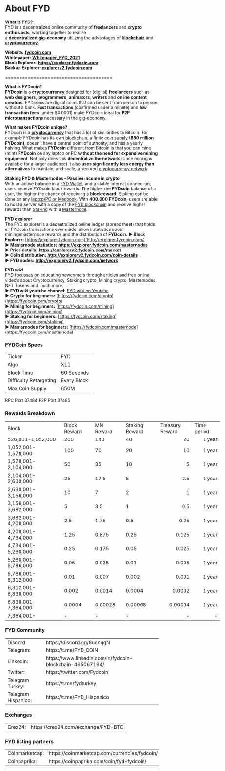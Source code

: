 <strong>About FYD</strong>
=====================================

<strong>What is FYD?</strong> </br>
FYD is a decentralized online community of <strong>freelancers</strong> and <strong>crypto enthusiasts</strong>, working together to realize </br>a <strong>decentralized gig-economy</strong> utilizing the advantages of [<strong>blockchain</strong>](https://explorerv2.fydcoin.com) and [<strong>cryptocurrency</strong>](https://www.fydcoin.com).

<strong>Website:</strong> [<strong>fydcoin.com</strong>](https://www.fydcoin.com) </br>
<strong>Whitepaper:</strong> [<strong>Whitepaper_FYD_2021</strong>](https://www.fydcoin.com/whitepaper_FYD_cryptocurrency.pdf) </br>
<strong>Block Explorer:</strong> [<strong>https://explorer.fydcoin.com</strong>](http://explorer.fydcoin.com/) </br>
<strong>Backup Explorer:</strong> [<strong>explorerv2.fydcoin.com</strong>](https://explorerv2.fydcoin.com) </br>


======================================


<strong>What is FYDcoin?</strong> </br>
<strong>FYDcoin</strong> is a [<strong>cryptocurrency</strong>](https://www.fydcoin.com) designed for (digital) <strong>freelancers</strong> such as <strong>web designers</strong>, <strong>programmers</strong>, <strong>animators</strong>, <strong>writers</strong> and <strong>online content creators</strong>. FYDcoins are digital coins that can be sent from person to person without a bank. <strong>Fast transactions</strong> (confirmed under a minute) and <strong>low transaction fees</strong> (under $0.0001) make FYDcoin ideal for <strong>P2P microtransactions</strong> necessary in the gig-economy.

<strong>What makes FYDcoin unique?</strong> </br>
FYDcoin is a [<strong>cryptocurrency</strong>](https://www.fydcoin.com/crypto) that has a lot of similarities to Bitcoin. For example FYDcoin has its own [blockchain](https://explorerv2.fydcoin.com), a finite [coin supply](https://explorerv2.fydcoin.com/coin-details) <strong>(650 million FYDcoin)</strong>,  doesn’t have a central point of authority, and has a yearly halving. What makes <strong>FYDcoin</strong> different from Bitcoin is that you can [mine](https://www.fydcoin.com/#Mining%20FYD) (mint) <strong>FYDcoin</strong> on any laptop or PC <strong>without the need for expensive mining equipment</strong>. Not only does this <strong>decentralize the network</strong> (since mining is available for a larger audience) it also <strong>uses significantly less energy than alternatives</strong> to maintain, and scale, a secured [cryptocurrency network](https://explorerv2.fydcoin.com).

<strong>Staking FYD & Masternodes – Passive income in crypto</strong> </br>
With an active balance in a [FYD Wallet](https://www.fydcoin.com/#Download-Wallet), and a stable internet connection, users receive FYDcoin blockrewards. The higher the <strong>FYDcoin</strong> balance of a user, the higher the chance of receiving a <strong>blockreward</strong>. Staking can be done on any [laptop/PC or Macbook](https://www.fydcoin.com/#Download-Wallet). With <strong>400.000 FYDcoin</strong>, users are able to host a server with a copy of the [FYD blockchain](https://explorerv2.fydcoin.com) and receive higher rewards than [Staking](https://www.fydcoin.com/staking) with a [Masternode](https://www.fydcoin.com/masternode).

<strong>FYD explorer</strong> </br>
The FYD explorer is a decentralized online ledger (spreadsheet) that holds all FYDcoin transactions ever made, shows statistics about mining/masternode rewards and the distribution of <strong>FYDcoin</strong>.
<strong>► Block Explorer:</strong> [https://explorer.fydcoin.com](http://explorer.fydcoin.com/) </br>
<strong>► Masternode statistics:</strong> [<strong>https://explorer.fydcoin.com/masternodes</strong>](http://explorer.fydcoin.com/masternodes) </br>
<strong>► Price details:</strong> [<strong>https://explorerv2.fydcoin.com/market</strong>](http://explorer.fydcoin.com/masternodes) </br>
<strong>► Coin distribution:</strong> [<strong>http://explorerv2.fydcoin.com/coin-details</strong>](http://explorer.fydcoin.com/masternodes) </br>
<strong>► FYD nodes:</strong> [<strong>http://explorerv2.fydcoin.com/network</strong>](http://explorer.fydcoin.com/masternodes) </br>

<strong>FYD wiki</strong> </br>
FYD focusses on educating newcomers through articles and free online video’s about Cryptocurrency, Staking crypto, Mining crypto, Masternodes, NFT Tokens and much more.</br>
<strong>► FYD wiki youtube channel:</strong> [FYD wiki on Youtube](https://youtu.be/OiauorY0yv4) </br>
<strong>► Crypto for beginners:</strong> [https://fydcoin.com/crypto](https://fydcoin.com/crypto) </br>
<strong>► Mining for beginners:</strong> [https://fydcoin.com/mining](https://fydcoin.com/mining) </br>
<strong>► Staking for beginners:</strong> [https://fydcoin.com/staking](https://fydcoin.com/staking) </br>
<strong>► Masternodes for beginners:</strong> [https://fydcoin.com/masternode](https://fydcoin.com/masternode) </br>
 
### FYDCoin Specs

<table>
<tr><td>Ticker</td><td>FYD</td></tr>
<tr><td>Algo</td><td>X11</td></tr>
<tr><td>Block Time</td><td>60 Seconds</td></tr>
<tr><td>Difficulty Retargeting</td><td>Every Block</td></tr>
<tr><td>Max Coin Supply</td><td>650M</td></tr>
</table>

RPC Port 37484 
P2P Port 37485 

### Rewards Breakdown

<table class="xl6553517252" style="border-collapse: collapse; table-layout: fixed; width: 528pt;" border="0" width="801" cellspacing="0" cellpadding="0">
<tbody>
<tr style="mso-height-source: userset; height: 15.75pt;">
<td class="xl6317252" style="height: 15.75pt; width: 200pt;" width="150" height="21">Block</td>
<td class="xl6317252" style="width: 90pt;" width="115">Block Reward</td>
<td class="xl6317252" style="width: 81pt;" width="107">MN Reward</td>
<td class="xl6317252" style="width: 100pt;" width="134">Staking Reward</td>
<td class="xl6317252" style="width: 100pt;" width="107">Treasury Reward</td>
<td class="xl6317252" style="width: 81pt;" width="107">Time period</td>
</tr>
<tr style="mso-height-source: userset; height: 15.75pt;">
<td class="xl6417252" style="height: 15.75pt;" height="21">526,001-1,052,000</td>
<td class="xl6617252">200</td>
<td class="xl6617252">140</td>
<td class="xl6617252">40</td>
<td class="xl6717252" align="right">20</td>
<td class="xl6817252" align="right">1 year</td>
</tr>
<tr style="mso-height-source: userset; height: 15.75pt;">
<td class="xl6417252" style="height: 15.75pt;" height="21">1,052,001-1,578,000</td>
<td class="xl6617252">100</td>
<td class="xl6617252">70</td>
<td class="xl6617252">20</td>
<td class="xl6717252" align="right">10</td>
<td class="xl6817252" align="right">1 year</td>
</tr>
<tr style="mso-height-source: userset; height: 15.75pt;">
<td class="xl6417252" style="height: 15.75pt;" height="21">1,578,001-2,104,000</td>
<td class="xl6617252">50</td>
<td class="xl6617252">35</td>
<td class="xl6617252">10</td>
<td class="xl6717252" align="right">5</td>
<td class="xl6817252" align="right">1 year</td>
</tr>
<tr style="mso-height-source: userset; height: 15.75pt;">
<td class="xl6417252" style="height: 15.75pt;" height="21">2,104,001-2,630,000</td>
<td class="xl6617252">25</td>
<td class="xl6617252">17.5</td>
<td class="xl6617252">5</td>
<td class="xl6717252" align="right">2.5</td>
<td class="xl6817252" align="right">1 year</td>
</tr>
<tr style="mso-height-source: userset; height: 15.75pt;">
<td class="xl6417252" style="height: 15.75pt;" height="21">2,630,001-3,156,000</td>
<td class="xl6617252">10</td>
<td class="xl6617252">7</td>
<td class="xl6617252">2</td>
<td class="xl6717252" align="right">1</td>
<td class="xl6817252" align="right">1 year</td>
</tr>
<tr style="mso-height-source: userset; height: 15.75pt;">
<td class="xl6417252" style="height: 15.75pt;" height="21">3,156,001-3,682,000</td>
<td class="xl6617252">5</td>
<td class="xl6617252">3.5</td>
<td class="xl6617252">1</td>
<td class="xl6717252" align="right">0.5</td>
<td class="xl6817252" align="right">1 year</td>
</tr>
<tr style="mso-height-source: userset; height: 15.75pt;">
<td class="xl6417252" style="height: 15.75pt;" height="21">3,682,001-4,208,000</td>
<td class="xl6617252">2.5</td>
<td class="xl6617252">1.75</td>
<td class="xl6617252">0.5</td>
<td class="xl6717252" align="right">0.25</td>
<td class="xl6817252" align="right">1 year</td>
</tr>
<tr style="mso-height-source: userset; height: 15.75pt;">
<td class="xl6417252" style="height: 15.75pt;" height="21">4,208,001-4,734,000</td>
<td class="xl6617252">1.25</td>
<td class="xl6617252">0.875</td>
<td class="xl6617252">0.25</td>
<td class="xl6717252" align="right">0.125</td>
<td class="xl6817252" align="right">1 year</td>
</tr>
<tr style="mso-height-source: userset; height: 15.75pt;">
<td class="xl6417252" style="height: 15.75pt;" height="21">4,734,001-5,260,000</td>
<td class="xl6617252">0.25</td>
<td class="xl6617252">0.175</td>
<td class="xl6617252">0.05</td>
<td class="xl6717252" align="right">0.025</td>
<td class="xl6817252" align="right">1 year</td>
</tr>
<tr style="mso-height-source: userset; height: 15.75pt;">
<td class="xl6417252" style="height: 15.75pt;" height="21">5,260,001-5,786,000</td>
<td class="xl6617252">0.05</td>
<td class="xl6617252">0.035</td>
<td class="xl6617252">0.01</td>
<td class="xl6717252" align="right">0.005</td>
<td class="xl6817252" align="right">1 year</td>
</tr>
<tr style="mso-height-source: userset; height: 15.75pt;">
<td class="xl6417252" style="height: 15.75pt;" height="21">5,786,001-6,312,000</td>
<td class="xl6617252">0.01</td>
<td class="xl6617252">0.007</td>
<td class="xl6617252">0.002</td>
<td class="xl6717252" align="right">0.001</td>
<td class="xl6817252" align="right">1 year</td>
</tr>
<tr style="mso-height-source: userset; height: 15.75pt;">
<td class="xl6417252" style="height: 15.75pt;" height="21">6,312,001-6,838,000</td>
<td class="xl6617252">0.002</td>
<td class="xl6617252">0.0014</td>
<td class="xl6617252">0.0004</td>
<td class="xl6717252" align="right">0.0002</td>
<td class="xl6817252" align="right">1 year</td>
</tr>
<tr style="mso-height-source: userset; height: 15.75pt;">
<td class="xl6417252" style="height: 15.75pt;" height="21">6,838,001-7,364,000</td>
<td class="xl6617252">0.0004</td>
<td class="xl6617252">0.00028</td>
<td class="xl6617252">0.00008</td>
<td class="xl6717252" align="right">0.00004</td>
<td class="xl6817252" align="right">1 year</td>
</tr>
<tr style="mso-height-source: userset; height: 15.75pt;">
<td class="xl6417252" style="height: 15.75pt;" height="21">7,364,001+</td>
<td class="xl6617252">-</td>
<td class="xl6617252">-</td>
<td class="xl6617252">-</td>
<td class="xl6717252" align="right">-</td>
<td class="xl6817252" align="right">-</td>
</tr>
</tbody>
</table>


### FYD Community

<table>
<tr><td>Discord:</td><td>https://discord.gg/8ucnqgN</td></tr>
<tr><td>Telegram:</td><td>https://t.me/FYD_COIN</td></tr>
<tr><td>Linkedin:</td><td>https://www.linkedin.com/in/fydcoin-blockchain-465067194/</td></tr>
<tr><td>Twitter:</td><td>https://twitter.com/Fydcoin</td></tr>
<tr><td>Telegram Turkey:</td><td>https://t.me/fydturkey</td></tr>
<tr><td>Telegram Hispanico:</td><td>https://t.me/FYD_Hispanico</td></tr>
</table>

### Exchanges

<table>
<tr><td>Crex24:</td><td>https://crex24.com/exchange/FYD-BTC
</td></tr>
</table>

### FYD listing partners

<table>
<tr><td>Coinmarketcap:</td><td>https://coinmarketcap.com/currencies/fydcoin/
 <tr><td>Coinpaprika:</td><td>https://coinpaprika.com/coin/fyd-fydcoin/
</td></tr>
</table>
